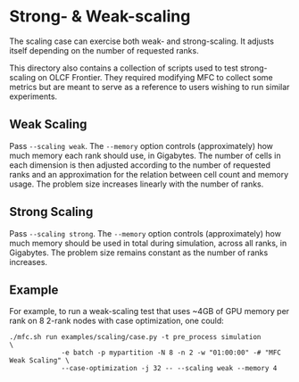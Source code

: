 # Strong- & Weak-scaling

The scaling case can exercise both weak- and strong-scaling. It
adjusts itself depending on the number of requested ranks.

This directory also contains a collection of scripts used to test strong-scaling
on OLCF Frontier. They required modifying MFC to collect some metrics but are
meant to serve as a reference to users wishing to run similar experiments.

## Weak Scaling

Pass `--scaling weak`. The `--memory` option controls (approximately) how much
memory each rank should use, in Gigabytes. The number of cells in each dimension
is then adjusted according to the number of requested ranks and an approximation
for the relation between cell count and memory usage. The problem size increases
linearly with the number of ranks.

## Strong Scaling

Pass `--scaling strong`. The `--memory` option controls (approximately) how much
memory should be used in total during simulation, across all ranks, in Gigabytes.
The problem size remains constant as the number of ranks increases.

## Example

For example, to run a weak-scaling test that uses ~4GB of GPU memory per rank
on 8 2-rank nodes with case optimization, one could:

```shell
./mfc.sh run examples/scaling/case.py -t pre_process simulation                    \
             -e batch -p mypartition -N 8 -n 2 -w "01:00:00" -# "MFC Weak Scaling" \
             --case-optimization -j 32 -- --scaling weak --memory 4
```
